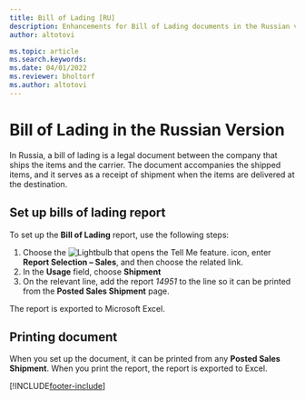 ```yaml
---
title: Bill of Lading [RU]
description: Enhancements for Bill of Lading documents in the Russian version of Business Central.
author: altotovi

ms.topic: article
ms.search.keywords:
ms.date: 04/01/2022
ms.reviewer: bholtorf
ms.author: altotovi
---
```


# Bill of Lading in the Russian Version

In Russia, a bill of lading is a legal document between the company that ships the items and the carrier. The document accompanies the shipped items, and it serves as a receipt of shipment when the items are delivered at the destination.

## Set up bills of lading report

To set up the **Bill of Lading** report, use the following steps:  

1. Choose the ![Lightbulb that opens the Tell Me feature.](../../media/ui-search/search_small.png "Tell me what you want to do") icon, enter **Report Selection – Sales**, and then choose the related link.
2. In the **Usage** field, choose **Shipment**
3. On the relevant line, add the report *14951* to the line so it can be printed from the **Posted Sales Shipment** page.

The report is exported to Microsoft Excel.

## Printing document

When you set up the document, it can be printed from any **Posted Sales Shipment**. When you print the report, the report is exported to Excel.


[!INCLUDE[footer-include](../../includes/footer-banner.md)]
